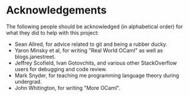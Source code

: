 # Acknowledgements

The following people should be acknowledged (in alphabetical order)
for what they did to help with this project:

* Sean Allred, for advice related to git and being a rubber ducky.
* Yaron Minsky et al, for writing "Real World OCaml" as well
    as blogs.janestreet.
* Jeffrey Scofield, Ivan Gotovchits, and various other StackOverflow
    users for debugging and code review.
* Mark Snyder, for teaching me programming language theory
    during undergrad.
* John Whitington, for writing "More OCaml".
